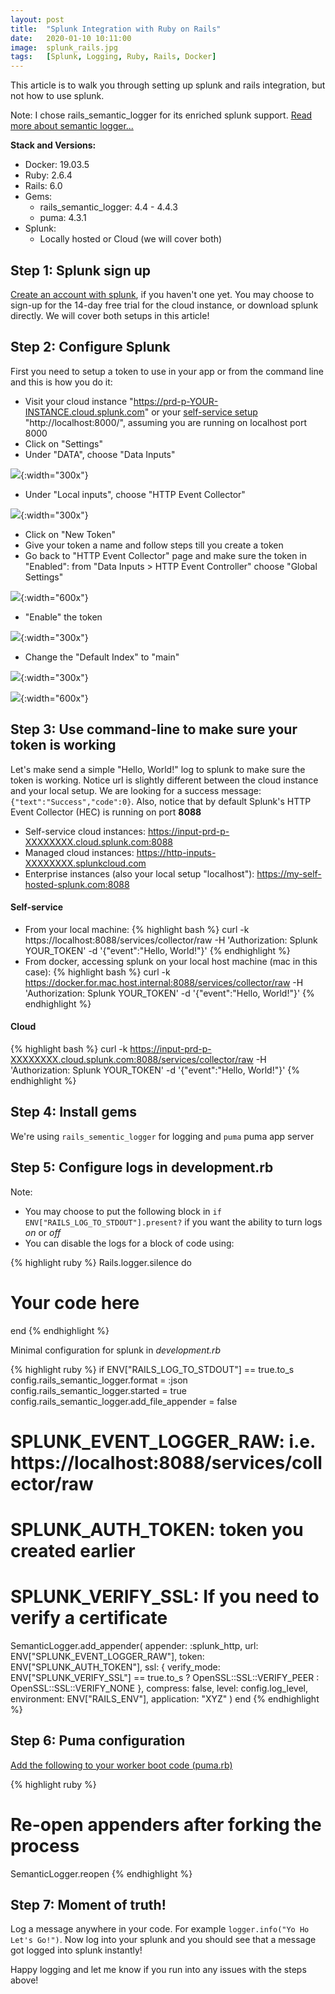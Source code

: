 ```yaml
---
layout: post
title:  "Splunk Integration with Ruby on Rails"
date:   2020-01-10 10:11:00
image:  splunk_rails.jpg
tags:   [Splunk, Logging, Ruby, Rails, Docker]
---
```


This article is to walk you through setting up splunk and rails integration, but not how to use splunk.

Note: I chose rails_semantic_logger for its enriched splunk support. [Read more about semantic logger...](http://rocketjob.github.io/semantic_logger/rails)

**Stack and Versions:**
- Docker: 19.03.5
- Ruby: 2.6.4
- Rails: 6.0
- Gems:
  + rails_semantic_logger: 4.4 - 4.4.3
  + puma: 4.3.1
- Splunk: 
  + Locally hosted or Cloud (we will cover both)


## Step 1: Splunk sign up
[Create an account with splunk](https://www.splunk.com/), if you haven't one yet. You may choose to sign-up for the 14-day free trial for the cloud instance, or download splunk directly. We will cover both setups in this article!

## Step 2: Configure Splunk
First you need to setup a token to use in your app or from the command line and this is how you do it:
- Visit your cloud instance "https://prd-p-YOUR-INSTANCE.cloud.splunk.com" or your [self-service setup](https://splk.it/38OT28D) "http://localhost:8000/", assuming you are running on localhost port 8000
- Click on "Settings"
- Under "DATA", choose "Data Inputs"
 
![](/img/splunk/setting_data_input.png){:width="300x"}

- Under "Local inputs", choose "HTTP Event Collector"

![](/img/splunk/http_event_collector.png){:width="300x"}

- Click on "New Token"
- Give your token a name and follow steps till you create a token
- Go back to "HTTP Event Collector" page and make sure the token in "Enabled": from "Data Inputs > HTTP Event Controller" choose "Global Settings"

![](/img/splunk/global_setting.png){:width="600x"}

- "Enable" the token

![](/img/splunk/enable_token.png){:width="300x"}

- Change the "Default Index" to "main"

![](/img/splunk/default_index.png){:width="300x"}


![](/img/splunk/token_status_enabled.png){:width="600x"}

## Step 3: Use command-line to make sure your token is working
Let's make send a simple "Hello, World!" log to splunk to make sure the token is working. Notice url is slightly different between the cloud instance and your local setup. We are looking for a success message: `{"text":"Success","code":0}`. Also, notice that by default Splunk's HTTP Event Collector (HEC) is running on port **8088**
- Self-service cloud instances: https://input-prd-p-XXXXXXXX.cloud.splunk.com:8088
- Managed cloud instances: https://http-inputs-XXXXXXXX.splunkcloud.com
- Enterprise instances (also your local setup "localhost"): https://my-self-hosted-splunk.com:8088

#### Self-service
- From your local machine: 
{% highlight bash %}
curl -k https://localhost:8088/services/collector/raw -H 'Authorization: Splunk YOUR_TOKEN' -d '{"event":"Hello, World!"}'
{% endhighlight %}
- From docker, accessing splunk on your local host machine (mac in this case): 
{% highlight bash %}
curl -k https://docker.for.mac.host.internal:8088/services/collector/raw -H 'Authorization: Splunk YOUR_TOKEN' -d '{"event":"Hello, World!"}'
{% endhighlight %}
#### Cloud
{% highlight bash %}
curl -k https://input-prd-p-XXXXXXXX.cloud.splunk.com:8088/services/collector/raw -H 'Authorization: Splunk YOUR_TOKEN' -d '{"event":"Hello, World!"}'
{% endhighlight %}

## Step 4: Install gems
We're using `rails_sementic_logger` for logging and `puma` puma app server

## Step 5: Configure logs in development.rb
Note: 
- You may choose to put the following block in `if ENV["RAILS_LOG_TO_STDOUT"].present?` if you want the ability to turn logs _on_ or _off_
- You can disable the logs for a block of code using:

{% highlight ruby %}
Rails.logger.silence do
  # Your code here
end
{% endhighlight %}

Minimal configuration for splunk in _development.rb_

{% highlight ruby %}
if ENV["RAILS_LOG_TO_STDOUT"] == true.to_s
  config.rails_semantic_logger.format = :json
  config.rails_semantic_logger.started = true
  config.rails_semantic_logger.add_file_appender = false

  # SPLUNK_EVENT_LOGGER_RAW: i.e. https://localhost:8088/services/collector/raw
  # SPLUNK_AUTH_TOKEN: token you created earlier
  # SPLUNK_VERIFY_SSL: If you need to verify a certificate

  SemanticLogger.add_appender(
    appender: :splunk_http,
    url: ENV["SPLUNK_EVENT_LOGGER_RAW"],
    token: ENV["SPLUNK_AUTH_TOKEN"],
    ssl: { verify_mode: ENV["SPLUNK_VERIFY_SSL"] == true.to_s ? OpenSSL::SSL::VERIFY_PEER : OpenSSL::SSL::VERIFY_NONE },
    compress: false,
    level: config.log_level,
    environment: ENV["RAILS_ENV"],
    application: "XYZ"
  )
end
{% endhighlight %}

## Step 6: Puma configuration
[Add the following to your worker boot code (puma.rb)](https://rdoc.info/gems/rails_semantic_logger/1.5.0/frames)

{% highlight ruby %}
  # Re-open appenders after forking the process
  SemanticLogger.reopen
{% endhighlight %}


## Step 7: Moment of truth!
Log a message anywhere in your code. For example `logger.info("Yo Ho Let's Go!")`. Now log into your splunk and you should see that a message got logged into splunk instantly!


Happy logging and let me know if you run into any issues with the steps above!
